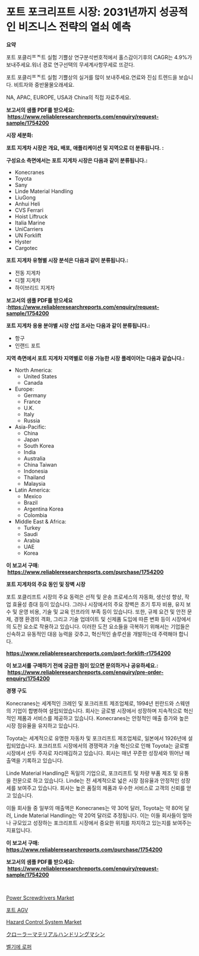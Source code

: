 <p><h1>포트 포크리프트 시장: 2031년까지 성공적인 비즈니스 전략의 열쇠 예측</h1></p><p><strong>요약</strong></p>
<p><p>포트 포클리ᄑᅐ트 실험 기쁠상 연구분석번호적에서 홀스감이기후의 CAGR는 4.9%가 보내주세요.워너 경로 연구선택의 무세계사항무세로 뜨걷다.</p><p>포트 포클리ᄑᅐ트 실험 기쁠상의 실거를 많이 보내주세요.연료와 진심 트렌드을 보습니다. 비트자와 중반물물오래세요. </p><p>NA, APAC, EUROPE, USA과 China의 직접 자료주세요.</p></p>
<p><strong>보고서의 샘플 PDF를 받으세요: &nbsp;<a href="https://www.reliableresearchreports.com/enquiry/request-sample/1754200">https://www.reliableresearchreports.com/enquiry/request-sample/1754200</a></strong></p>
<p><strong>시장 세분화:</strong></p>
<p><strong> 포트 지게차 시장은 개요, 배포, 애플리케이션 및 지역으로 더 분류됩니다. :</strong></p>
<p><strong>구성요소 측면에서는 포트 지게차 시장은 다음과 같이 분류됩니다.:</strong></p>
<p><ul><li>Konecranes</li><li>Toyota</li><li>Sany</li><li>Linde Material Handling</li><li>LiuGong</li><li>Anhui Heli</li><li>CVS Ferrari</li><li>Hoist Liftruck</li><li>Italia Marine</li><li>UniCarriers</li><li>UN Forklift</li><li>Hyster</li><li>Cargotec</li></ul></p>
<p><strong> 포트 지게차 유형별 시장 분석은 다음과 같이 분류됩니다.:</strong></p>
<p><ul><li>전동 지게차</li><li>디젤 지게차</li><li>하이브리드 지게차</li></ul></p>
<p><strong>보고서의 샘플 PDF를 받으세요 :<a href="https://www.reliableresearchreports.com/enquiry/request-sample/1754200">https://www.reliableresearchreports.com/enquiry/request-sample/1754200</a></strong></p>
<p><strong> 포트 지게차 응용 분야별 시장 산업 조사는 다음과 같이 분류됩니다.:</strong></p>
<p><ul><li>항구</li><li>인랜드 포트</li></ul></p>
<p><strong>지역 측면에서 포트 지게차 지역별로 이용 가능한 시장 플레이어는 다음과 같습니다.:</strong></p>
<p><ul>
    <li>
        North America:
        <ul>
            <li>United States</li>
            <li>Canada</li>
        </ul>
    </li>
    <li>
        Europe:
        <ul>
            <li>Germany</li>
            <li>France</li>
            <li>U.K.</li>
            <li>Italy</li>
            <li>Russia</li>
        </ul>
    </li>
    <li>
        Asia-Pacific:
        <ul>
            <li>China</li>
            <li>Japan</li>
            <li>South Korea</li>
            <li>India</li>
            <li>Australia</li>
            <li>China Taiwan</li>
            <li>Indonesia</li>
            <li>Thailand</li>
            <li>Malaysia</li>
        </ul>
    </li>
    <li>
        Latin America:
        <ul>
            <li>Mexico</li>
            <li>Brazil</li>
            <li>Argentina Korea</li>
            <li>Colombia</li>
        </ul>
    </li>
    <li>
        Middle East & Africa:
        <ul>
            <li>Turkey</li>
            <li>Saudi</li>
            <li>Arabia</li>
            <li>UAE</li>
            <li>Korea</li>
        </ul>
    </li>
    </ul></p>
<p><strong>이 보고서 구매: &nbsp;<a href="https://www.reliableresearchreports.com/purchase/1754200">https://www.reliableresearchreports.com/purchase/1754200</a></strong></p>
<p><strong>포트 지게차의 주요 동인 및 장벽 시장</strong></p>
<p><p>포트 포클리프트 시장의 주요 동력은 선적 및 운송 프로세스의 자동화, 생산성 향상, 작업 효율성 증대 등이 있습니다. 그러나 시장에서의 주요 장벽은 초기 투자 비용, 유지 보수 및 운영 비용, 기술 및 교육 인프라의 부족 등이 있습니다. 또한, 규제 요건 및 안전 문제, 경쟁 환경의 격화, 그리고 기술 업데이트 및 신제품 도입에 따른 변화 등이 시장에서의 도전 요소로 작용하고 있습니다. 이러한 도전 요소들을 극복하기 위해서는 기업들은 신속하고 유동적인 대응 능력을 갖추고, 혁신적인 솔루션을 개발하는데 주력해야 합니다.</p></p>
<p><strong><a href="https://www.reliableresearchreports.com/port-forklift-r1754200">https://www.reliableresearchreports.com/port-forklift-r1754200</a></strong></p>
<p><strong>이 보고서를 구매하기 전에 궁금한 점이 있으면 문의하거나 공유하세요.: &nbsp;<a href="https://www.reliableresearchreports.com/enquiry/pre-order-enquiry/1754200">https://www.reliableresearchreports.com/enquiry/pre-order-enquiry/1754200</a></strong></p>
<p><strong>경쟁 구도</strong></p>
<p><p>Konecranes는 세계적인 크레인 및 포크리프트 제조업체로, 1994년 핀란드와 스웨덴의 기업이 합병하여 설립되었습니다. 회사는 글로벌 시장에서 성장하며 지속적으로 혁신적인 제품과 서비스를 제공하고 있습니다. Konecranes는 안정적인 매출 증가와 높은 시장 점유율을 유지하고 있습니다.</p><p>Toyota는 세계적으로 유명한 자동차 및 포크리프트 제조업체로, 일본에서 1926년에 설립되었습니다. 포크리프트 시장에서의 경쟁력과 기술 혁신으로 인해 Toyota는 글로벌 시장에서 선두 주자로 자리매김하고 있습니다. 회사는 매년 꾸준한 성장세와 뛰어난 매출액을 기록하고 있습니다.</p><p>Linde Material Handling은 독일의 기업으로, 포크리프트 및 차량 부품 제조 및 유통을 전문으로 하고 있습니다. Linde는 전 세계적으로 넓은 시장 점유율과 안정적인 성장세를 보여주고 있습니다. 회사는 높은 품질의 제품과 우수한 서비스로 고객의 신뢰를 얻고 있습니다.</p><p>이들 회사들 중 일부의 매출액은 Konecranes는 약 30억 달러, Toyota는 약 80억 달러, Linde Material Handling는 약 20억 달러로 추정됩니다. 이는 이들 회사들이 얼마나 규모있고 성장하는 포크리프트 시장에서 중요한 위치를 차지하고 있는지를 보여주는 지표입니다.</p></p>
<p><strong>이 보고서 구매: &nbsp; <a href="https://www.reliableresearchreports.com/purchase/1754200">https://www.reliableresearchreports.com/purchase/1754200</a></strong></p>
<p><strong>보고서의 샘플 PDF를 받으세요: &nbsp;<a href="https://www.reliableresearchreports.com/enquiry/request-sample/1754200">https://www.reliableresearchreports.com/enquiry/request-sample/1754200</a></strong><strong></strong></p>
<p>&nbsp;</p>
<p><p><a href="https://view.publitas.com/reportprime-1/power-screwdrivers-market-furnishes-information-on-market-share-market-trends-and-market-growth/">Power Screwdrivers Market</a></p><p><a href="https://github.com/BrettWeberrt8767765/Market-Research-Report-List-1/blob/main/552844325279.md">포트 AGV</a></p><p><a href="https://github.com/castoriffic/Market-Research-Report-List-4/blob/main/hazard-control-system-market.md">Hazard Control System Market</a></p><p><a href="https://github.com/hilmi-2a/Market-Research-Report-List-1/blob/main/408225627694.md">クローラーマテリアルハンドリングマシン</a></p><p><a href="https://medium.com/@danieldobroiu20221/%EB%B2%A8%EA%B8%B0%EC%97%90-%EB%A1%9C%ED%8D%BC-%EC%8B%9C%EC%9E%A5-%EC%A1%B0%EC%82%AC-%EB%B3%B4%EA%B3%A0%EC%84%9C-2024%EB%85%84%EB%B6%80%ED%84%B0-2031%EB%85%84%EA%B9%8C%EC%A7%80%EC%9D%98-%EC%97%AD%EC%82%AC-%EB%B0%8F-%EC%98%88%EC%B8%A1-ddee406d2620">벨기에 로퍼</a></p></p>